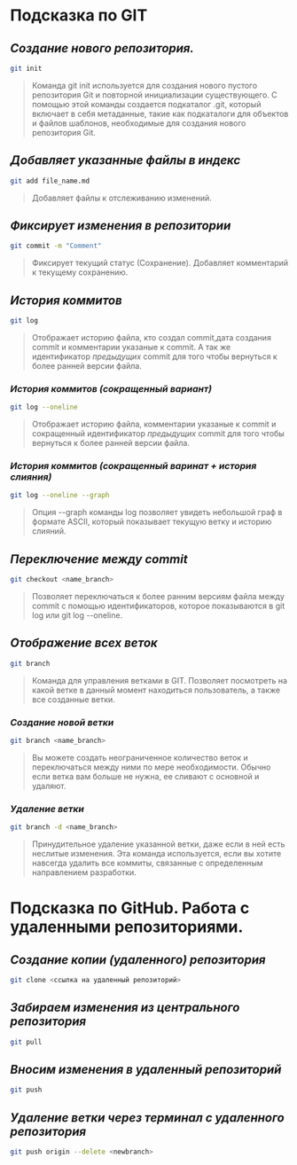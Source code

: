 # Подсказка по GIT

## _**Создание нового репозитория.**_

```sh
git init
```

>Команда git init используется для создания нового пустого репозитория Git и повторной инициализации существующего. С помощью этой команды создается подкаталог .git, который включает в себя метаданные, такие как подкаталоги для объектов и файлов шаблонов, необходимые для создания нового репозитория Git.

## _**Добавляет указанные файлы в индекс**_

```sh
git add file_name.md
```

>Добавляет файлы к отслеживанию изменений.


## _**Фиксирует изменения в репозитории**_

```sh
git commit -m "Comment"
```

>Фиксирует текущий статус (Сохранение). Добавляет комментарий к текущему сохранению. 

## _**История коммитов**_

```sh
git log
```

>Отображает историю файла, кто создал commit,дата создания commit и комментарии указаные к commit.
А так же идентификатор *предыдущих* commit для того чтобы вернуться к более ранней версии файла.

### _**История коммитов (сокращенный вариант)**_

```sh
git log --oneline
```

>Отображает историю файла, комментарии указаные к commit и сокращенный идентификатор *предыдущих* commit для того чтобы вернуться к более ранней версии файла.

### _**История коммитов (сокращенный варинат + история слияния)**_

```sh
git log --oneline --graph
```

>Опция --graph команды log позволяет увидеть небольшой граф в формате ASCII, который показывает текущую ветку и историю слияний.


## _**Переключение между commit**_

```sh
git checkout <name_branch>
```

>Позволяет переключаться к более ранним версиям файла между commit с помощью идентификаторов, которое показываются в git log или git log --oneline.

## _**Отображение всех веток**_

```sh
git branch
```

>Команда для управления ветками в GIT. Позволяет посмотреть на какой ветке в данный момент находиться пользователь, а также все созданные ветки.

### _**Создание новой ветки**_

```sh
git branch <name_branch>
```

>Вы можете создать неограниченное количество веток и переключаться между ними по мере необходимости. Обычно если ветка вам больше не нужна, ее сливают с основной и удаляют.

### _**Удаление ветки**_

```sh
git branch -d <name_branch>
```

>Принудительное удаление указанной ветки, даже если в ней есть неслитые изменения. Эта команда используется, если вы хотите навсегда удалить все коммиты, связанные с определенным направлением разработки.

# Подсказка по GitHub. Работа с удаленными репозиториями.

## _**Создание копии (удаленного) репозитория**_

```sh
git clone <ссылка на удаленный репозиторий>
```

## _**Забираем изменения из центрального репозитория**_

```sh
git pull
```

## _**Вносим изменения в удаленный репозиторий**_

```sh
git push
```

## _**Удаление ветки через терминал с удаленного репозитория**_

```sh
git push origin --delete <newbranch>
```
